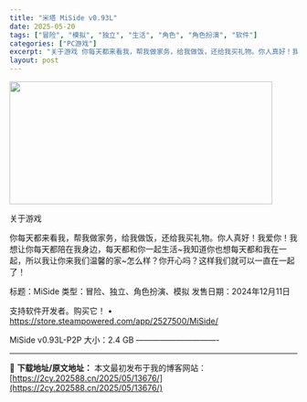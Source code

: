 ```yaml
---
title: "米塔 MiSide v0.93L"
date: 2025-05-20
tags: ["冒险", "模拟", "独立", "生活", "角色", "角色扮演", "软件"]
categories: ["PC游戏"]
excerpt: "关于游戏 你每天都来看我，帮我做家务，给我做饭，还给我买礼物。你人真好！我爱你！我想让你每天都陪在我身边，每天都和你一起生活~我知道你也想每天都和我在一起，所以我让你来我们温馨的家~怎么样？你开心吗？这样我们就可以一直在一起了！ 标题：MiSide 类型：冒险、独立、角色扮演、模拟 发售日期：202&hellip;"
layout: post
---
```


<img src="https://2cy.202588.cn/wp-content/uploads/2025/05/2025052003114635.webp" alt="" width="460" height="215" class="aligncenter size-full wp-image-13661" />

关于游戏

你每天都来看我，帮我做家务，给我做饭，还给我买礼物。你人真好！我爱你！我想让你每天都陪在我身边，每天都和你一起生活~我知道你也想每天都和我在一起，所以我让你来我们温馨的家~怎么样？你开心吗？这样我们就可以一直在一起了！

标题：MiSide
类型：冒险、独立、角色扮演、模拟
发售日期：2024年12月11日

支持软件开发者。购买它！
• https://store.steampowered.com/app/2527500/MiSide/

MiSide v0.93L-P2P
大小：2.4 GB
——————————- 

---
📖 **下载地址/原文地址：** 本文最初发布于我的博客网站：[https://2cy.202588.cn/2025/05/13676/](https://2cy.202588.cn/2025/05/13676/)

